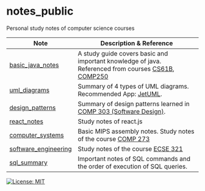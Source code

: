 # notes_public
Personal study notes of computer science courses

| Note                                                         | Description & Reference                                      |
| ------------------------------------------------------------ | ------------------------------------------------------------ |
| [basic_java_notes](https://github.com/yingjie-xu/notes_public/blob/master/notes/basic_java_notes.pdf) | A study guide covers basic and important knowledge of java. Referenced from courses [CS61B](https://sp18.datastructur.es/), [COMP250](https://www.mcgill.ca/study/2018-2019/courses/comp-250) |
| [uml_diagrams](https://github.com/yingjie-xu/notes_public/blob/master/notes/uml_diagrams.pdf) | Summary of 4 types of UML diagrams. Recommended App: [JetUML](https://github.com/prmr/JetUML). |
| [design_patterns](https://github.com/yingjie-xu/notes_public/blob/master/notes/design_patterns/Design.md) | Summary of design patterns learned in [COMP 303 (Software Design)](https://github.com/prmr/COMP303). |
| [react_notes](https://github.com/yingjie-xu/notes_public/blob/master/notes/react_notes.md) | Study notes of react.js                                      |
| [computer_systems](https://github.com/yingjie-xu/notes_public/blob/master/notes/Intro_to_computer_systems.md) | Basic MIPS assembly notes. Study notes of the course [COMP 273](https://www.mcgill.ca/study/2019-2020/courses/comp-273) |
| [software_engineering](https://github.com/yingjie-xu/notes_public/blob/master/notes/Software_Engineering_Concepts.md) | Study notes of the course [ECSE 321](https://www.mcgill.ca/study/2019-2020/courses/ecse-321) |
| [sql_summary](https://github.com/yingjie-xu/notes_public/blob/master/notes/SQL_summary.md) | Important notes of SQL commands and the order of execution of SQL queries. |

[![License: MIT](https://img.shields.io/badge/License-MIT-blue.svg)](https://github.com/AI-books/study-note/blob/master/LICENSE)